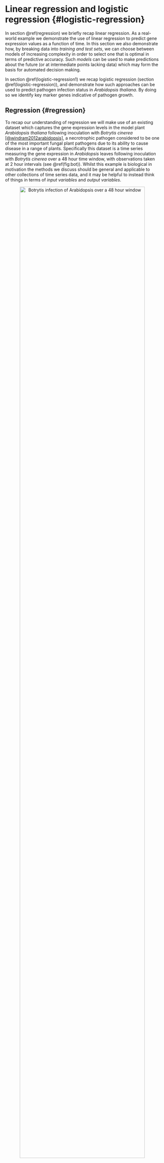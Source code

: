 # Linear regression and logistic regression  {#logistic-regression}

In section \@ref(regression) we briefly recap linear regression. As a real-world example we demonstrate the use of linear regression to predict gene expression values as a function of time. In this section we also demonstrate how, by breaking data into *training and test sets*, we can choose between models of increasing complexity in order to select one that is optimal in terms of predictive accuracy. Such *models* can be used to make predictions about the future (or at intermediate points lacking data) which may form the basis for automated decision making. 

In section \@ref(logistic-regression1) we recap logistic regression (section \@ref(logistic-regression)), and demonstrate how such approaches can be used to predict pathogen infection status in *Arabidopsis thaliana*. By doing so we identify key marker genes indicative of pathogen growth.

## Regression {#regression}

To recap our understanding of regression we will make use of an existing dataset which captures the gene expression levels in the model plant *Arabidopsis thaliana* following inoculation with *Botrytis cinerea* [[@windram2012arabidopsis]](https://academic.oup.com/plcell/article/24/9/3530/6100561), a necrotrophic pathogen considered to be one of the most important fungal plant pathogens due to its ability to cause disease in a range of plants. Specifically this dataset is a time series measuring the gene expression in *Arabidopsis* leaves following inoculation with *Botrytis cinerea* over a $48$ hour time window, with observations taken at $2$ hour intervals (see \@ref(fig:bot)). Whilst this example is biological in motivation the methods we discuss should be general and applicable to other collections of time series data, and it may be helpful to instead think of things in terms of *input variables* and *output variables*.


<div class="figure" style="text-align: center">
<img src="images/botrytis.png" alt="Botrytis infection of Arabidopsis over a 48 hour window" width="90%" />
<p class="caption">(\#fig:bot)Botrytis infection of Arabidopsis over a 48 hour window</p>
</div>


The dataset is available from GEO (GSE39597) but a pre-processed version has been deposited in the data folder. This pre-processed data contains the expression levels of a set of $163$ marker genes in tab delimited format. The fist row contains gene IDs for the marker genes (the individual input variables). Column $2$ contains the time points of observations, with column $3$ containing a binary indication of infection status evalutated as $0$ or $1$ according to wether there was a detectable presence of *Botrytis cinerea* tubulin protein. All subsequent columns indicate ($\log_2$) normalised *Arabidopsis* gene expression values from microarrays (V4 TAIR V9 spotted cDNA array). The expression dataset itself contains two time series: the first set of observations represent measurements of *Arabidopsis* gene expression in a control time series (uninfected), from $2h$ through $48h$ at $2$-hourly intervals, and therefore capture dynamic aspects natural plant processes, including circadian rhythms; the second set of observations represents an infected dataset, again commencing $2h$ after inoculation with *Botyris cinerea* through to $48h$. Both conditions are replicated a number of times. 

Within this section our question is usually framed in the form of "how does this gene's expression change over time." The output variable will typically be the expression level of a gene of interest, denoted $\mathbf{y} =(y_1,\ldots,y_n)^\top$, with the explanatory variable being time, $\mathbf{X} =(t_1,\ldots,t_n)^\top$. We can read the dataset into {R} as follows:


```r
D <- read.csv(file = "data/Arabidopsis/Arabidopsis_Botrytis_pred_transpose_3.csv", header = TRUE, sep = ",", row.names=1)
```

To take a look at the data in the R environment simply type the name of the variable:



From this we can see for ourself that the data consists of several variables measured over a time course. In fact, this experiment consists of several time series, with measurements of Arabidopsis leaves in response to infection with a necrotophic fungus \emph{Botrytis cinerea}, and a second set of experiments containing gene expression in an uninfected (control) conditions. Each condition has 4 replicates, so $8$ time-series in total. The variables are represented columnwise, including time and gene experssion, all of which are continuous variables. Two variables, labeled as `Class' and `Infec' appear to be binary - we will make use of these later. We can extract out the names of the variables (mostly gene names) as a new variable in R, by taking the column names:


```r
genenames <- colnames(D)
```

We can also pull out the time variables of the control time series. From the structure of the data we know that the first $96$ rows correspond to control ($4$ sets of $24$), with the second $96$ corresponding to infection.


```r
Xs <- D$Time[1:96]
```

whilst for the treatment the times would be:

```r
Xs2 <- D$Time[97:nrow(D)]
```

Another way we can pull out data is to rely on indexing. For example if we did:


```r
timeind <- which(genenames=="Time")
```

This would tell us which colum contains the variable `Time'. We could then pull out the data:


```r
genenames <- colnames(D)
Xs2 <- D[97:nrow(D),timeind]
```

which is exactly the same as line 41.

Before we get down to doing any real Machine Learning we first need to familiarise ourself with the data. In fact, it helps a lot if we come armed with a well thought out question: this will help us generate optimal datasets to begin with (or at the very least steer which datasets we will use), and will guide what methods we use to analyse the dataset. As previously suggested, our question going forward will be something like `how does gene expression change over time and in response to infection'.

Let's start by plotting one of the gene expression variables (AT2G28890) as a function of time. The standard plotting we used throughout this course will be ggplot. It makes for very nice plotting, but can be sometimes be a little obscure in syntax, so the code below is probably more opaque than is necessary.


```r
library(ggplot2)
ggplot(D, aes(x = Time, y = AT2G28890, colour = factor(Class)) ) + geom_point(size=2.5) + theme_bw()
```

<img src="09-logistic-regression-gaussian-processes_files/figure-html/unnamed-chunk-8-1.png" width="672" />

So here `Time' is our explanatory variable, the variable that is generally easy to measure, and `AT2G28890' represents our output variable, the one we're actually interested in. In the above plot we can see both a change in the variable over time, and a striking difference between the control versus infected time series. Depending on the number of variables we could do this for each variable in turn, but this would be tedious for larger datasets when we have thousands or even tens of thousands of variables. A heatmap is a good way to visualise many variables simultaneously. In fact, let's take a look at the heatmap of the infected time series minus the control using the `pheatmap' function. For ease of interpretation we will do this for replicate one only:


```r
library(pheatmap)
DeltaVals <- t(D[97:120,3:164] - D[1:24,3:164]) #Here we subtract the expression of the control from infected for replicate 1
pheatmap(DeltaVals, cluster_cols = FALSE, cluster_rows = TRUE)
```

In the above snippet we have additionally clustered the values to bring out the signal even more. We can clerly see strong patterns in the data that show both up-regulation and down-regulation of genes over time. This is the beginning of an exploratory analysis we might do to gauge wether the dataset contains useful information - only then might we begin to use ML to ask questions of it. In the next section we will undertake a very simple task: we will focus on the gene AT2G28890 and in either the control or infection time series we will try to identify the functional nature of the expression pattern.

### Linear regression {#linear-regression}

Now that we have an idea about what our dataset is, and are sure of its quality, we can start to do something with it. Here we have a time series (a number of time-series, in fact), and want to develop an understanding of how specific genes are changing over time: this would allow us to predict what gene expression might be doing at some point in the future (forecasting) or uncover something about the physical nature of the system i.e., what kind of function best describes the behavior. To do so we first need a *model* for how we expect the variable to behave. One of the simplest models we could assume is linear regression, which assumes that the variable of interest, denoted $y$, depends on an explanatory variable, $x$, via:

$y = m x + c.$

For a typical set of data, we have a vector of observations, $\mathbf{y} = (y_1,y_2,\ldots,y_n)$ with a corresponding set of explanatory variables. For now we can assume that the explanatory variable is scalar, for example time (in hours), such that we have a set of observations, $\mathbf{X} = (t_1,t_2,\ldots,t_n)$. Using linear regression we aim to infer the parameters $m$ and $c$, which will tell us something about the relationship between the two variables, and allow us to make predictions at a new set of locations, $\mathbf{X}*$. 

But how do we infer these parameters? The answer is we do so by empirically minimising/maximising some *objective function*, for example the sum squared error. Specifically, for a given value of $m$ and $c$ we can make predictions about what the value of $y$ is for any given vallue of $x$, which we can then compare to a measured value. We therefore split that data into two: a training set, $\{ \mathbf{X}_{train}, \mathbf{y}_{train}\}$, and a test set, $\{ \mathbf{X}_{test}, \mathbf{y}_{test}\}$. Using the training set we can can we can find a value of $m$ and $c$ such that the sum of the squared difference between predictions of the model at locations $\mathbf{X}_{train}$, denoted $\mathbf{y}^\prime$, and the actual observed values $\mathbf{y}_{train}$ are in some way minimal. A number of other *objective functions* exist, each of which comes with their own set nuances. A key benefit of using the sum squared error in this case is that optimisation is mathematically tractable: that is we can directly solve the equation rather than having to do iterative searches.

Within R, all linear regression can be implemented via the lm function. In the example below, we perform linear regression for the gene expression of AT2G28890 as a function of time, using $3$ of the $4$ infection time series (saving the fourth for validation):


```r
linmod <- lm(AT2G28890~Time, data = D[4*24 +1:8*24,])
```

Here the {lm} function has analytically identified the gradient and offset ($m$ and $c$ parameters) based upon all 24 time points (4 replicates), and we can take a look at those parameters via {linmod$oefficients}. In general, it is not a very good idea to infer parameters using all of the data. Doing so would leave no way to choose betwee different models and evaluate for overfitting. Ideally, we wish to partition the dataset into a training set, and an evaluation set, with parameters evaluated on the training set, and model performance summarised over the evaluation set. We can of course partition this dataset manually, or use a package to do so. The {caret} package is a machine learning wrapper that allows easy partitions of the dataset. Linear regression is implemented within the {caret} package, allowing us to make use of these utilities. In fact, within caret, linear regression is performed by calling the function lm.

In the example, below, we perform linear regression for gene AT2G28890, and predict the expression pattern for that gene using the {predict} function:


```r
library(caret)
```

```
## Warning: package 'caret' was built under R version 3.5.2
```

```
## Loading required package: lattice
```

```
## Warning: package 'lattice' was built under R version 3.5.2
```

```r
library(mlbench)
library(ggplot2)

set.seed(1)

geneindex <- which(genenames=="AT2G28890")

startind <- (4*24)+1
endind <- 7*24
xtrain = D[startind:endind,1]
ytrain = D[startind:endind,geneindex]

lrfit <- train(y~., data=data.frame(x=xtrain,y=ytrain ), method = "lm")
predictedValues<-predict(lrfit)
```

Note that here we have again manually selected the first three replicates from the infection time series (indexed by rows $97-168$) and thus have saved replicate $4$ for evaluating performance. As an alternative, we could have instead randomly partitioned the data into a training set and test set, although there is no exact prescirption for doing so, and anthing between a $60/40$ and $80/20$ split is common. If we went donwn this route, our code would look something like:



and voila, we have our training and test sets. Alternative way we could split the data is via the createDataPartition function:



An important side note is that here is that, on lines 101 we have set the random number generator to help ensure our code is repeatable. Another thing we will need to do to help make things more repeatable is to take note of what package numbers we used. We can do so by printing the session info:


```r
print(sessionInfo())
```

```
## R version 3.5.1 (2018-07-02)
## Platform: x86_64-apple-darwin15.6.0 (64-bit)
## Running under: macOS  10.14.6
## 
## Matrix products: default
## BLAS: /Library/Frameworks/R.framework/Versions/3.5/Resources/lib/libRblas.0.dylib
## LAPACK: /Library/Frameworks/R.framework/Versions/3.5/Resources/lib/libRlapack.dylib
## 
## locale:
## [1] en_GB.UTF-8/en_GB.UTF-8/en_GB.UTF-8/C/en_GB.UTF-8/en_GB.UTF-8
## 
## attached base packages:
## [1] stats     graphics  grDevices utils     datasets  methods   base     
## 
## other attached packages:
## [1] mlbench_2.1-1   caret_6.0-86    lattice_0.20-40 ggplot2_3.2.1  
## 
## loaded via a namespace (and not attached):
##  [1] Rcpp_1.0.4           lubridate_1.7.4      listenv_0.8.0       
##  [4] class_7.3-15         digest_0.6.25        ipred_0.9-12        
##  [7] foreach_1.5.1        utf8_1.1.4           parallelly_1.23.0   
## [10] R6_2.5.0             plyr_1.8.6           stats4_3.5.1        
## [13] evaluate_0.14        highr_0.8            pillar_1.6.0        
## [16] rlang_0.4.10         lazyeval_0.2.2       data.table_1.12.8   
## [19] jquerylib_0.1.3      rpart_4.1-15         Matrix_1.2-18       
## [22] rmarkdown_2.7        labeling_0.4.2       splines_3.5.1       
## [25] gower_0.2.1          stringr_1.4.0        munsell_0.5.0       
## [28] compiler_3.5.1       xfun_0.12            pkgconfig_2.0.3     
## [31] globals_0.14.0       htmltools_0.5.1.1    nnet_7.3-13         
## [34] tidyselect_1.1.1     tibble_3.1.1         prodlim_2019.11.13  
## [37] bookdown_0.20        codetools_0.2-18     fansi_0.4.1         
## [40] future_1.21.0        crayon_1.4.1         dplyr_1.0.5         
## [43] withr_2.4.1          ModelMetrics_1.2.2.2 MASS_7.3-51.5       
## [46] recipes_0.1.17       grid_3.5.1           nlme_3.1-145        
## [49] jsonlite_1.6.1       gtable_0.3.0         lifecycle_1.0.0     
## [52] DBI_1.1.1            magrittr_1.5         pROC_1.16.2         
## [55] scales_1.1.1         future.apply_1.7.0   stringi_1.4.6       
## [58] reshape2_1.4.3       farver_2.0.3         timeDate_3043.102   
## [61] bslib_0.2.5.1        ellipsis_0.3.0       generics_0.1.0      
## [64] vctrs_0.3.8          lava_1.6.10          iterators_1.0.13    
## [67] tools_3.5.1          glue_1.3.2           purrr_0.3.3         
## [70] parallel_3.5.1       survival_3.1-11      colorspace_1.4-1    
## [73] knitr_1.28           sass_0.4.0
```

Or look at a specific package:


```r
packageVersion("ggplot2")
```

```
## [1] '3.2.1'
```

A summary of the model, including parameters, can be printed out to screen using the {summary} function:


```r
summary(lrfit)
```

```
## 
## Call:
## lm(formula = .outcome ~ ., data = dat)
## 
## Residuals:
##     Min      1Q  Median      3Q     Max 
## -3.3862 -0.3787  0.0814  0.4267  1.7164 
## 
## Coefficients:
##              Estimate Std. Error t value Pr(>|t|)    
## (Intercept) 10.380430   0.201695  51.466  < 2e-16 ***
## x           -0.062616   0.007058  -8.872 4.54e-13 ***
## ---
## Signif. codes:  0 '***' 0.001 '**' 0.01 '*' 0.05 '.' 0.1 ' ' 1
## 
## Residual standard error: 0.8291 on 70 degrees of freedom
## Multiple R-squared:  0.5293,	Adjusted R-squared:  0.5226 
## F-statistic: 78.71 on 1 and 70 DF,  p-value: 4.543e-13
```

Returning to our task, we might ask how well the model has fitted the data. Conveniently, in cases where we do not specify otherwise, {caret} will perform $k$-fold cross validation on the training set, and we can look at various metrics on the held out data in {lrfit$results}. We can also make predictions at new points (for example if we are interested in forecasting at some time in the future) by specifying a new set of time points over which to make a prediction:


```r
newX <- seq(0,48,by=0.5)
forecastValues<-predict(lrfit,newdata = data.frame(x=newX) )

ggplot(data.frame(x=xtrain,y=ytrain ), aes(x = x, y = y)) + geom_point(size=2.5)  + geom_point(color='blue') +
geom_line(color='blue',data = data.frame(x=newX,y=forecastValues), aes(x=x, y=y)) + theme_bw()
```

<img src="09-logistic-regression-gaussian-processes_files/figure-html/unnamed-chunk-17-1.png" width="672" />

In general the fit seems to capture a general downward trend. We can also take a look at predictions in the held-out $4$th replicate:


```r
newX <- D[169:192,1]
forecastValues<-predict(lrfit,newdata = data.frame(x=newX) )
residuals <- forecastValues - D[169:192,geneindex]
plot(residuals, type="p",col="black",main=genenames[geneindex])
```

<img src="09-logistic-regression-gaussian-processes_files/figure-html/unnamed-chunk-18-1.png" width="672" />

```r
ggplot(data.frame(x=newX,y=residuals ), aes(x = x, y = y)) + geom_point(size=2.5)  + geom_point(color='blue') + theme_bw()
```

<img src="09-logistic-regression-gaussian-processes_files/figure-html/unnamed-chunk-18-2.png" width="672" />

By and large, for a good model, we would expect the residuals to look roughly random centred on $0$. If we see structure, this may be a clue that our model is not as useful as it could be. We can also summarise performence by e.g., calculating the root mean squared error on the held out data:


```r
RMSE <- sqrt( mean( (forecastValues - D[169:192,geneindex])^2 ) )
```

The error on held out data comes into its own when looking to compare models, as we shall see in the next section. 

Finally, let's also fit a linear model to the control dataset (again only using 3 replicates), and plot the inferred results alongside the observation data for both fitted models:


```r
newX <- seq(0,48,by=0.5)
lrfit2 <- train(y~., data=data.frame(x=D[1:72,1],y=D[1:72,geneindex]), method = "lm")
lrfit <- train(y~., data=data.frame(x=D[97:168,1],y=D[97:168,geneindex]), method = "lm")
predictedValues2 <- predict(lrfit2, newdata = data.frame(x=newX))
predictedValues<-predict(lrfit,newdata = data.frame(x=newX) )

ggplot(D, aes(x = Time, y = AT2G28890, colour = factor(Class))) + geom_point(size=2.5) + scale_color_manual(values=c("red", "blue")) +
geom_line(color='red',data = data.frame(x=newX,y=predictedValues2), aes(x=x, y=y)) +
geom_line(color='blue',data = data.frame(x=newX,y=predictedValues), aes(x=x, y=y)) + theme_bw()
```

<img src="09-logistic-regression-gaussian-processes_files/figure-html/unnamed-chunk-20-1.png" width="672" />

Whilst the above model appeared to do reasonably well at capturing the general trends in the dataset, if we take a closer look at the control data (in red), you may notice that, visually, there appears to be more structure to the data than indicated by the model fit. One thing we can do is take a look at the residuals fo each model: if there is structure in the residuals, it would suggest the model is not capturing the full richness of the model. Indeed, if we look AT2G28890 up on [CircadianNET](http://viridiplantae.ibvf.csic.es/circadiaNet/genes/atha/AT2G28890.html), we will see it is likely circadian in nature ($p<5\times10^{-5}$) suggesting there may be some rhythmicity to it. To better accommodate the complex nature of this data we may need something more complicated. 

### Polynomial regression

In general, linear models will not be appropriate for a large variety of datasets, particularly when the variables of interest are nonlinear. We can instead try to fit more complex models, such as a quadratic function, which has the following form:

$y = m_1 x + m_2 x^2 + c,$

where $m = [m_1,m_2,c]$ represent the parameters we're interested in inferring. An $n$th-order polynomial has the form:

$y = \sum_{i=1}^{n} m_i x^i + c.$

where $m = [m_1,\ldots,m_n,c]$ are the free parameters. As before, the goal is to try to find values for these parameters such that we maximise/minimise some objective function. Within R we can infer more complex polynomials from the data using the {lm} package by calling the {poly} function when specifying the symbolic model. In the example below we fit a $3$rd order polynomial (the order of the polynomial is specified via the {degree} variable):
 

```r
lrfit3 <- lm(y~poly(x,degree=3), data=data.frame(x=D[1:72,1],y=D[1:72,geneindex]))
```
 
We can agin do this in caret: in the snippet, below, we fit $3$rd order polynomials to the control and infected datasets, and plot the fits alongside the data.
 

```r
lrfit3 <- train(y~poly(x,degree=3), data=data.frame(x=D[1:72,1],y=D[1:72,geneindex]), method = "lm")
lrfit4 <- train(y~poly(x,degree=3), data=data.frame(x=D[97:168,1],y=D[97:168,geneindex]), method = "lm")

newX <- seq(0,48,by=0.5)

predictedValues<-predict(lrfit3,newdata = data.frame(x=newX) )
predictedValues2 <- predict(lrfit4, newdata = data.frame(x=newX))

ggplot(D, aes(x = Time, y = AT2G28890, colour = factor(Class))) + geom_point(size=2.5) + scale_color_manual(values=c("red", "blue")) +
geom_line(color='blue',data = data.frame(x=newX,y=predictedValues2), aes(x=x, y=y)) +
geom_line(color='red',data = data.frame(x=newX,y=predictedValues), aes(x=x, y=y)) + theme_bw()
```

<img src="09-logistic-regression-gaussian-processes_files/figure-html/unnamed-chunk-22-1.png" width="672" />
 
Note that, by eye, the fit appears to be a little better than for the linear regression model. Well, maybe! We can quantify the accuracy of the models by looking at the root-mean-square error (RMSE) on the hold-out data (test-set), defined as:

$\mbox{RMSE} = \sqrt{\sum_{i=1}^n (\hat{y_i}-y_i)^2/n}$

where $\hat{y_i}$ is the predicted value (model prediction) and $y_i$ the observed value of the $i$th (held out) datapoint.

What happens if we fit a much higher order polynomial? Try fitting a polynomial with degree up to $d = 10$ and plotting the result. 


```r
lrfit3 <- train(y~poly(x,degree=12), data=data.frame(x=D[1:72,1],y=D[1:72,geneindex]), method = "lm")
lrfit4 <- train(y~poly(x,degree=12), data=data.frame(x=D[97:168,1],y=D[97:168,geneindex]), method = "lm")

newX <- seq(0,48,by=0.5)

predictedValues<-predict(lrfit3,newdata = data.frame(x=newX) )
predictedValues2 <- predict(lrfit4, newdata = data.frame(x=newX))

ggplot(D, aes(x = Time, y = AT2G28890, colour = factor(Class))) + geom_point(size=2.5) + scale_color_manual(values=c("red", "blue")) +
geom_line(color='blue',data = data.frame(x=newX,y=predictedValues2), aes(x=x, y=y)) +
geom_line(color='red',data = data.frame(x=newX,y=predictedValues), aes(x=x, y=y)) + theme_bw()
```

<img src="09-logistic-regression-gaussian-processes_files/figure-html/unnamed-chunk-23-1.png" width="672" />

As we increase the model complexity the fit may *appear* to match perfectly well to the training set. However, such models become completely useless for prediction purposes. We are overfitting! This is why we use held out data, so that we can evaluate, empirically, when a model is useful, or when it is simply memorising the training set (noise and nuance and all). 

Using our gene of interest explore the model complexity i.e., try fitting polynomial models of increasing complexity. Plot the RMSE on the test set as a function of degree. Which model fits best?

In the code below we systematically fit a model with increasing degree and evaluate/plot the RMSE on the held out data.


```r
xtrain <- D[1:72,1]
ytrain <- D[1:72,geneindex]
xtest <- D[73:96,1]
ytest <- D[73:96,geneindex]

RMSE <- as.data.frame( matrix(NA, nrow = 10, ncol = 2) ) #rep(NULL, c(10,2))
lrfit1 <- train(y~poly(x,degree=1), data=data.frame(x=xtrain,y=ytrain), method = "lm")
RMSE[1,1] <- lrfit1$results$RMSE
predictedValues1<-predict(lrfit1, newdata = data.frame(x=ytest) )
RMSE[1,2] <- sqrt( mean( (predictedValues1-ytest)^2 ) )

lrfit2 <- train(y~poly(x,degree=2), data=data.frame(x=xtrain,y=ytrain), method = "lm")
RMSE[2,1] <- lrfit2$results$RMSE
predictedValues2<-predict(lrfit2, newdata = data.frame(x=xtest) )
RMSE[2,2] <- sqrt( mean( (predictedValues2-ytest)^2 ) )

lrfit3 <- train(y~poly(x,degree=3), data=data.frame(x=xtrain,y=ytrain), method = "lm")
RMSE[3,1] <- lrfit3$results$RMSE
predictedValues3<-predict(lrfit3, newdata = data.frame(x=xtest) )
RMSE[3,2] <- sqrt( mean( (predictedValues3-ytest)^2 ) )

lrfit4 <- train(y~poly(x,degree=4), data=data.frame(x=xtrain,y=ytrain), method = "lm")
RMSE[4,1] <- lrfit4$results$RMSE
predictedValues4<-predict(lrfit4, newdata = data.frame(x=xtest) )
RMSE[4,2] <- sqrt( mean( (predictedValues4-ytest)^2 ) )

lrfit5 <- train(y~poly(x,degree=5), data=data.frame(x=xtrain,y=ytrain), method = "lm")
RMSE[5,1] <- lrfit5$results$RMSE
predictedValues5<-predict(lrfit5, newdata = data.frame(x=xtest) )
RMSE[5,2] <- sqrt( mean( (predictedValues5-ytest)^2 ) )

lrfit6 <- train(y~poly(x,degree=6), data=data.frame(x=xtrain,y=ytrain), method = "lm")
RMSE[6,1] <- lrfit6$results$RMSE
predictedValues6<-predict(lrfit6, newdata = data.frame(x=xtest) )
RMSE[6,2] <- sqrt( mean( (predictedValues6-ytest)^2 ) )

lrfit7 <- train(y~poly(x,degree=7), data=data.frame(x=xtrain,y=ytrain), method = "lm")
RMSE[7,1] <- lrfit7$results$RMSE
predictedValues7<-predict(lrfit7, newdata = data.frame(x=xtest) )
RMSE[7,2] <- sqrt( mean( (predictedValues7-ytest)^2 ) )

lrfit8 <- train(y~poly(x,degree=8), data=data.frame(x=xtrain,y=ytrain), method = "lm")
RMSE[8,1] <- lrfit8$results$RMSE
predictedValues8<-predict(lrfit8, newdata = data.frame(x=xtest) )
RMSE[8,2] <- sqrt( mean( (predictedValues8-ytest)^2 ) )

lrfit9 <- train(y~poly(x,degree=9), data=data.frame(x=xtrain,y=ytrain), method = "lm")
RMSE[9,1] <- lrfit9$results$RMSE
predictedValues9<-predict(lrfit9, newdata = data.frame(x=xtest) )
RMSE[9,2] <- sqrt( mean( (predictedValues9-ytest)^2 ) )

lrfit10 <- train(y~poly(x,degree=15), data=data.frame(x=xtrain,y=ytrain), method = "lm")
RMSE[10,1] <- lrfit10$results$RMSE
predictedValues10<-predict(lrfit10, newdata = data.frame(x=xtest) )
RMSE[10,2] <- sqrt( mean( (predictedValues10-ytest)^2 ) )
```

We can now look at the RMSE in the held-out data as a function of polynomial degree:


```r
ggplot(data=RMSE, aes(x=c(1,2,3,4,5,6,7,8,9,10), y=V2)) + geom_bar(stat="identity", fill="steelblue") + theme_bw()
```

Let's plot the supposed best model:


```r
lrfit3 <- train(y~poly(x,degree=8), data=data.frame(x=D[1:72,1],y=D[1:72,geneindex]), method = "lm")
lrfit4 <- train(y~poly(x,degree=8), data=data.frame(x=D[97:168,1],y=D[97:168,geneindex]), method = "lm")

newX <- seq(0,48,by=0.5)

predictedValues<-predict(lrfit3,newdata = data.frame(x=newX) )
predictedValues2 <- predict(lrfit4, newdata = data.frame(x=newX))

ggplot(D, aes(x = Time, y = AT2G28890, colour = factor(Class))) + geom_point(size=2.5) + scale_color_manual(values=c("red", "blue")) +
geom_line(color='blue',data = data.frame(x=newX,y=predictedValues2), aes(x=x, y=y)) +
geom_line(color='red',data = data.frame(x=newX,y=predictedValues), aes(x=x, y=y)) + theme_bw()
```

<img src="09-logistic-regression-gaussian-processes_files/figure-html/unnamed-chunk-26-1.png" width="672" />

In the above plots, we can see the decrease in RMSE as model complexity increases, and get a hint that it's beginning to increase as models become too complex, but it's not exactly obvious. One issue is that we chose our test set as being one of the four time series (trained on the first $3$), our test locations were at the same points as the input training time series, making it harder to distinguish between models. An alternative approach would be to make a training/test set split over particular time points, for example we might want to pick the last $3$ time points to be our test set.


```r
xtrain <- D[-which(D$Time %in% c(44,46,48) ),1]
ytrain <- D[-which(D$Time %in% c(44,46,48) ),geneindex]
xtest <- D[which(D$Time %in% c(44,46,48) ),1]
ytest <- D[which(D$Time %in% c(44,46,48) ),geneindex]

RMSE <- as.data.frame( matrix(NA, nrow = 10, ncol = 2) ) #rep(NULL, c(10,2))
lrfit1 <- train(y~poly(x,degree=1), data=data.frame(x=xtrain,y=ytrain), method = "lm")
RMSE[1,1] <- lrfit1$results$RMSE
predictedValues1<-predict(lrfit1, newdata = data.frame(x=ytest) )
RMSE[1,2] <- sqrt( mean( (predictedValues1-ytest)^2 ) )

lrfit2 <- train(y~poly(x,degree=2), data=data.frame(x=xtrain,y=ytrain), method = "lm")
RMSE[2,1] <- lrfit2$results$RMSE
predictedValues2<-predict(lrfit2, newdata = data.frame(x=xtest) )
RMSE[2,2] <- sqrt( mean( (predictedValues2-ytest)^2 ) )

lrfit3 <- train(y~poly(x,degree=3), data=data.frame(x=xtrain,y=ytrain), method = "lm")
RMSE[3,1] <- lrfit3$results$RMSE
predictedValues3<-predict(lrfit3, newdata = data.frame(x=xtest) )
RMSE[3,2] <- sqrt( mean( (predictedValues3-ytest)^2 ) )

lrfit4 <- train(y~poly(x,degree=4), data=data.frame(x=xtrain,y=ytrain), method = "lm")
RMSE[4,1] <- lrfit4$results$RMSE
predictedValues4<-predict(lrfit4, newdata = data.frame(x=xtest) )
RMSE[4,2] <- sqrt( mean( (predictedValues4-ytest)^2 ) )

lrfit5 <- train(y~poly(x,degree=5), data=data.frame(x=xtrain,y=ytrain), method = "lm")
RMSE[5,1] <- lrfit5$results$RMSE
predictedValues5<-predict(lrfit5, newdata = data.frame(x=xtest) )
RMSE[5,2] <- sqrt( mean( (predictedValues5-ytest)^2 ) )

lrfit6 <- train(y~poly(x,degree=6), data=data.frame(x=xtrain,y=ytrain), method = "lm")
RMSE[6,1] <- lrfit6$results$RMSE
predictedValues6<-predict(lrfit6, newdata = data.frame(x=xtest) )
RMSE[6,2] <- sqrt( mean( (predictedValues6-ytest)^2 ) )

lrfit7 <- train(y~poly(x,degree=7), data=data.frame(x=xtrain,y=ytrain), method = "lm")
RMSE[7,1] <- lrfit7$results$RMSE
predictedValues7<-predict(lrfit7, newdata = data.frame(x=xtest) )
RMSE[7,2] <- sqrt( mean( (predictedValues7-ytest)^2 ) )

lrfit8 <- train(y~poly(x,degree=8), data=data.frame(x=xtrain,y=ytrain), method = "lm")
RMSE[8,1] <- lrfit8$results$RMSE
predictedValues8<-predict(lrfit8, newdata = data.frame(x=xtest) )
RMSE[8,2] <- sqrt( mean( (predictedValues8-ytest)^2 ) )

lrfit9 <- train(y~poly(x,degree=9), data=data.frame(x=xtrain,y=ytrain), method = "lm")
RMSE[9,1] <- lrfit9$results$RMSE
predictedValues9<-predict(lrfit9, newdata = data.frame(x=xtest) )
RMSE[9,2] <- sqrt( mean( (predictedValues9-ytest)^2 ) )

lrfit10 <- train(y~poly(x,degree=15), data=data.frame(x=xtrain,y=ytrain), method = "lm")
RMSE[10,1] <- lrfit10$results$RMSE
predictedValues10<-predict(lrfit10, newdata = data.frame(x=xtest) )
RMSE[10,2] <- sqrt( mean( (predictedValues10-ytest)^2 ) )

ggplot(data=RMSE, aes(x=c(1,2,3,4,5,6,7,8,9,10), y=V2)) + geom_bar(stat="identity", fill="steelblue") + theme_bw()
```

Now things become a little more obvious. In this example polynomial of degree $4$ is the best fit. We can plot the best models:


```r
lrfit3 <- train(y~poly(x,degree=4), data=data.frame(x=D[1:72,1],y=D[1:72,geneindex]), method = "lm")
lrfit4 <- train(y~poly(x,degree=4), data=data.frame(x=D[97:168,1],y=D[97:168,geneindex]), method = "lm")

newX <- seq(0,48,by=0.5)

predictedValues<-predict(lrfit3,newdata = data.frame(x=newX) )
predictedValues2 <- predict(lrfit4, newdata = data.frame(x=newX))

ggplot(D, aes(x = Time, y = AT2G28890, colour = factor(Class))) + geom_point(size=2.5) + scale_color_manual(values=c("red", "blue")) +
geom_line(color='blue',data = data.frame(x=newX,y=predictedValues2), aes(x=x, y=y)) +
geom_line(color='red',data = data.frame(x=newX,y=predictedValues), aes(x=x, y=y)) + theme_bw()
```

<img src="09-logistic-regression-gaussian-processes_files/figure-html/unnamed-chunk-28-1.png" width="672" />

Which seems to suggest that, for this dataset, a more complex model is better than the simple linear regression we began with, which is in line with our intuition of this gene being a circadian one. In practice, high-order polynomials are not ideal models for real world data, and we will instead move to more flexible approaches to regression including decision trees, neural networks. Nevertheless, the principle of using held out data to select a good model remains true in these cases. And now that we have a understanding of regression in the context of machine learning, we can easily incroporate more complex models (including nonlineaar regression) into our toolbox, and use these diverse approaches for a variey of means: for making predictions of continuous variables, for making decisions about future, and for extracing understanding about the nature of the dataset itself (model selection).

Excerise 1.1: Think about how regression models can be used as a means for testing differential expression of time-series data. Hint: frame this as alternative hypothesis, the first where there is no differetial expression, the time series should be described by an identical model, whilst the second case, the idividual time series would require two independent models.

Excercise 1.2: Given a set of time series, like our Arabidopsis dataset, think about how regression can be used to infer regulatory networks.


### Logistic regression {#logistic-regression1}

The type of linear regression models we've been using up to this point deal with real-valued observation data, $\mathbf{y}$, and are therefore not appropriate for classification. To deal with cases where $\mathbf{y}$ is a binary outcome, we instead have to think of different *models*, use different *objective functions* to optimise, and use different *metrics* to choose between competing models. Fortunately, however, much of the framework used for regression remains the same. 

Logistic regression is a model which can be used for data in which there is a general transition from one state to another as a function of the input variable e.g., where gene expression levels might predict a binary disease state, with lower levels indicating disease-free, and higher-levels indicating a diseased state. Logistic regression does not perform classification *per se*, but instead models the probability of a successful event (e.g., the probability that for a given expression the observation was in the diseased free state, $0$, or diseased state $1$). As probability is a real-valued number (between $0$ and $1$), technically this remains a form of regression. However, we can use logistic regression to make classifications by setting thresholds on those probabilities i.e., for prediction purposes we decide everything with $p\ge 0.5$ is a success ($1$), and everything below is a $0$.  

Another way to think about linear regression is that we are fitting a linear model to the logit (natural log) of the log-odds ratio:

$\ln \biggl{(}\frac{p(x)}{1-p(x)}\biggr{)} = c + m_1 x_1.$

Although this model is not immediately intuitive, if we solve for $p(x)$ we get:

$p(x) = \frac{1}{1+\exp(-c - m_1 x_1)}$.

We have thus specified a function that indicates the probability of success for a given value of $x$ e.g., $P(y=1|x)$. In general can think of our data as a being a sample from a Bernoulli trial, and can therefore write down the likelihood for a set of observations ${\mathbf{X},\mathbf{y}}$:

$\mathcal{L}(c,m_1) = \prod_{i=1}^n p(x_i)^{y_i} (1-p(x_i)^{1-y_i})$.

This is our *objective function* that we seek to maximise. Unlike linear regression, these models do not admit a closed form solution, but can be solved iteratively. The end result is the same, we find values $(c,m_1)$ that return the greatest value of $\mathcal{L}(c,m_1)$. Within {caret}, logistic regression can applied using the {glm} function. 

To illustate this we will again make use of our plant dataset. Recall that the third column represents a binary variable indicative of infection status. That is, indicating the population of the *Botrytis cinerea* pathogen based on detectable *Botrytis* tubulin. Thus, the value of this variable is $0$ for the entirety of the control time series, and $0$ for the earliest few time points of the infected time series, since Botrytis takes some time to proliferate and breach the plant cell walls. 

In the codde, below, we will use logistic regression to learn a set of markers capable of predicting infection status. To begin with, let's see if *time* is informative of infection status:


```
## Warning: package 'pROC' was built under R version 3.5.2
```

```
## Type 'citation("pROC")' for a citation.
```

```
## 
## Attaching package: 'pROC'
```

```
## The following objects are masked from 'package:stats':
## 
##     cov, smooth, var
```

```
## Loading required package: gplots
```

```
## 
## Attaching package: 'gplots'
```

```
## The following object is masked from 'package:stats':
## 
##     lowess
```

Here we have again split the data into a training and test set. We can calulate the probability that each datapoint in the test set belongs to class $0$ or $1$:


```r
prob <- predict(mod_fit, newdata=data.frame(x = Dtest$Time, y = as.factor(Dtest$Infec)), type="prob")
pred <- prediction(prob$`1`, as.factor(Dtest$Infec))
```

In the above snippet we calculate the probability of each data point belonging to class 0 vs class 1, and using an incremented set of cutoffs use these to make a binary classification. To evaluate how well the algorithm has done, we can calculate a variety of summary statistics. For example for a given cutoff (say 0.5) we can calculate the number of true positives, true negatives, false positives, and false negatives. A useful summary is to plot the ROC curve (false positive rate versus true positive rate for all cutoffs) and calculate the area under that curve. For a perfect algorithm the area under this curve (AUC) will be equal to $1$, whereas random assignment would give an area of $0.5$. In the example below, we will calculate the AUC for a logistic regression model:


```r
perf <- performance(pred, measure = "tpr", x.measure = "fpr")
plot(perf)
```

<img src="09-logistic-regression-gaussian-processes_files/figure-html/unnamed-chunk-31-1.png" width="672" />

```r
auc <- performance(pred, measure = "auc")
auc <- auc@y.values[[1]]
auc
```

```
## [1] 0.6111111
```

Okay, so a score of $0.61$ is certainly better than random, but not particularly good. This is perhaps not surprising, as half the time series (the control) is uninfected over the entirety of the time series, whilst in the second times series *Botrytis* is able to infect from around $8h$ onward. The slightly better than random performance therefore arises due the slight bias in the number of instances of each class. Indeed, if we plot infection status vs time, we should be able to see why the model fails to be predictive.

Let us see if AT2G28890 expression is informative:


```r
mod_fit <- train(y ~ ., data=data.frame(x = Dtrain$AT2G28890, y = as.factor(Dtrain$Infec)), method="glm", family="binomial")
prob <- predict(mod_fit, newdata=data.frame(x = Dtest$AT2G28890, y = as.factor(Dtest$Infec)), type="prob")
pred <- prediction(prob$`1`, as.factor(Dtest$Infec))
perf <- performance(pred, measure = "tpr", x.measure = "fpr")
plot(perf)
```

<img src="09-logistic-regression-gaussian-processes_files/figure-html/unnamed-chunk-32-1.png" width="672" />

```r
auc <- performance(pred, measure = "auc")
auc <- auc@y.values[[1]]
auc
```

```
## [1] 0.7795414
```

Both the ROC curve and the AUC score are much better. In the example below, we now regress infection status against individual gene expression levels for all genes in our set. The idea is to identify genes that have expression values indicative of *Botrytis* infection: marker genes.





```r
ggplot(data.frame(x=seq(4,165,1),y=aucscore[4:165]), aes(x = x, y = y)) + geom_point(size=2.5)  + geom_point(color='blue') + geom_hline(aes(yintercept = 0.8)) + theme_bw()
```

<img src="09-logistic-regression-gaussian-processes_files/figure-html/unnamed-chunk-34-1.png" width="672" />

We note that, several genes in the list appear to have AUC scores much greater than $0.6$. We can take a look at some of the genes with high predictive power:


```r
genenames[which(aucscore>0.8)]
```

```
##  [1] "AT1G13030" "AT1G32230" "AT1G45145" "AT1G67170" "AT2G21380" "AT2G27480"
##  [7] "AT2G35500" "AT2G44950" "AT3G02150" "AT3G09980" "AT3G11590" "AT3G13720"
## [13] "AT3G44720" "AT3G48150" "AT3G49570" "AT3G54170" "AT4G00710" "AT4G00980"
## [19] "AT4G01090" "AT4G02150" "AT4G19700" "AT4G26110" "AT4G26450" "AT4G28640"
## [25] "AT4G34710" "AT4G36970" "AT4G39050" "AT5G11980" "AT5G22630" "AT5G25070"
## [31] "AT5G50010" "AT5G56290" "AT5G57210" "AT5G59670" "AT5G66560"
```

Unsurprisingly, among these genes we see a variety whose proteins are known to be targeted by various pathogen effectors, and are therefore directly implicated in the immune response (Table 1). 

Gene | Effector
--- | ---
AT3G25710	|	ATR1_ASWA1
AT4G19700	|	ATR13_NOKS1
AT4G34710	|	ATR13_NOKS1
AT4G39050	|	ATR13_NOKS1
AT5G24660	|	ATR13_NOKS1
AT4G00710	|	AvrRpt2_Pto JL1065_CatalyticDead
AT4G16380	|	HARXL44
AT2G45660	|	HARXL45
AT5G11980	|	HARXL73
AT2G35500	|	HARXLL445
AT1G67170	|	HARXLL470_WACO9
AT4G36970	|	HARXLL470_WACO9
AT5G56250	|	HARXLL470_WACO9
AT3G09980	|	HARXLL516_WACO9
AT5G50010	|	HARXLL60
AT3G44720	|	HARXLL73_2_WACO9
AT5G22630	|	HARXLL73_2_WACO9
AT5G43700	|	HopH1_Psy B728A
Table 1: Genes predictive of infection status of *Botrytis cinerea* whose proteins are targeted by effectors of a variety of pathogens

As always, let's take a look at what our model and the data look like. In this case we plot the training data labels and the fit from the logistic regression i.e., $p(\mathbf{y}=1|\mathbf{x})$:


```r
bestpredictor <- which(aucscore==max(aucscore))[1]
best_mod_fit <- train(y ~., data=data.frame(x = Dtrain[,bestpredictor], y = as.factor(Dtrain$Infec)), family="binomial", method="glm")

xpred <- seq(min(Dtest[,bestpredictor]),max(Dtest[,bestpredictor]),length=200)
ypred <- predict(best_mod_fit,newdata=data.frame(x = xpred),type="prob")[,2]

Data_to_plot <- data.frame(x = Dtest[,bestpredictor],y=Dtest[,3])
ggplot(Data_to_plot, aes(x = x, y = y, colour = factor(y) )) + geom_point(size=2.5) + scale_color_manual(values=c("red", "blue")) +
geom_line(color='red',data = data.frame(x=xpred,y=ypred), aes(x=x, y=y)) + geom_hline(aes(yintercept = 0.5)) + theme_bw()
```

<img src="09-logistic-regression-gaussian-processes_files/figure-html/unnamed-chunk-36-1.png" width="672" />

We can see from this plot that the level of AT2G21380 appears to be highly predictive of infection status. When AT2G21380 is low, its almost certain that the *Botrytis cinerea* has gained a foothold; whether this is causal or not, we cannot say, but it is certainly a good marker and a good starting point for further testing.

We could also make predictions using more than one variable. This might be useful, for example to figure out if there are any combinations of genes that together contain additional information. In the snippet of code we search for all combinations with AT2G21380: 

```r
aucscore2 <- matrix(0, 1, 165)
for (i in seq(4,165)){
mod_fit <- train(y ~ ., data=data.frame(x = Dtrain[,unique(c(bestpredictor,i))], y = as.factor(Dtrain$Infec)), method="glm", family="binomial")
prob <- predict(mod_fit, newdata=data.frame(x = Dtest[,unique(c(bestpredictor,i))], y = as.factor(Dtest$Infec)), type="prob")
pred <- prediction(prob$`1`, as.factor(Dtest$Infec))
perf <- performance(pred, measure = "tpr", x.measure = "fpr")
auc <- performance(pred, measure = "auc")
aucscore2[i] <- auc@y.values[[1]]
}
ggplot(data.frame(x=seq(4,165,1),y=aucscore2[4:165]), aes(x = x, y = y)) + geom_point(size=2.5)  + geom_point(color='blue') +  geom_hline(aes(yintercept = max(aucscore) )) + theme_bw()
```

<img src="09-logistic-regression-gaussian-processes_files/figure-html/unnamed-chunk-37-1.png" width="672" />

This looks promising - there are a few combinations that allow us to make even better predictions. However, we have made one mistake! If we are to do this properly, we must ensure that we are making decisions on a dataset that has not been seen by the model. In the above case, this would not strictly be true, as we have selected our "best gene" using the test data. Thus to do this properly we would have to either look at pairwise combinations at an earlier step (before we picked our best gene), or have access to a third batch of datapoints on which to do the selection. Indeed it is quite common to see datasets broken down into training, evaluation, and test sets, with the second set used to pick between several competing models. Luckily I have just such a dataset that I have been holding in reserve:


```r
Deval <- read.csv(file = "data/Arabidopsis/Arabidopsis_Botrytis_transpose_3.csv", header = TRUE, sep = ",", row.names=1)
aucscore2 <- matrix(0, 1, 165)
for (i in seq(4,165)){
mod_fit <- train(y ~ ., data=data.frame(x = Dtrain[,unique(c(bestpredictor,i))], y = as.factor(Dtrain$Infec)), method="glm", family="binomial")
prob <- predict(mod_fit, newdata=data.frame(x = Deval[,unique(c(bestpredictor,i))], y = as.factor(Deval$Infec)), type="prob")
pred <- prediction(prob$`1`, as.factor(Deval$Infec))
perf <- performance(pred, measure = "tpr", x.measure = "fpr")
auc <- performance(pred, measure = "auc")
aucscore2[i] <- auc@y.values[[1]]
}
ggplot(data.frame(x=seq(4,165,1),y=aucscore2[4:165]), aes(x = x, y = y)) + geom_point(size=2.5)  + geom_point(color='blue') + geom_vline(aes(xintercept = 28 )) + theme_bw()
```

<img src="09-logistic-regression-gaussian-processes_files/figure-html/unnamed-chunk-38-1.png" width="672" />
Here we indicate by a vertical line the index corresponding to the basal model (i.e, AT2G21380 only) and can see there are several combinatorial models that allow us to more accurately predict infection status.  

## Using regression approaches to infer 3D gene expression patterns in marmoset embryos

In our recent paper [[@bergmann2022spatial]](https://www.nature.com/articles/s41586-022-04953-1) we combined laser capture microdissection (LCM) with RNA-sequencing and immunofluorescent staining to generate 3D transcriptional reconstructions of early post-implantation marmoset embryos. Here, adjacent sections were used to build a 3D model of the embryo (see \@ref(fig:embryo)). The 3D position of each LCM within this reconstructed embryo was retained, allowing an interpolation of expression patterns across the embryo using regression (albeit a nonlinear form of rgression). Raw sequencing data is available from ArrayExpress under accession numbers E-MTAB-9367 and E-MTAB-9349.

<div class="figure" style="text-align: center">
<img src="images/embryo.png" alt="3D representations of primate embryos at Carnegie stages 5, 6, and 7. Laser capture microdissection allowed comprehesnive RNA-sequencing at near single cell level whislt retaining 3D-sptial information" width="90%" />
<p class="caption">(\#fig:embryo)3D representations of primate embryos at Carnegie stages 5, 6, and 7. Laser capture microdissection allowed comprehesnive RNA-sequencing at near single cell level whislt retaining 3D-sptial information</p>
</div>

In the exammpels below we will take a look at the 3D models and use simple linear regression to investigate anterior-posterior gradients in the embryonic disc. First we will load the 3D "scaffolds" for the embryonic disc and the amnion. This consists of a set of vetices and a set of indices that define faces of the objecct. This example scaffold was constructed from sequential sections of a Carnegie stage 6 (CS6) marmoset embryo. 


```
## 
## Attaching package: 'plotly'
```

```
## The following object is masked from 'package:ggplot2':
## 
##     last_plot
```

```
## The following object is masked from 'package:stats':
## 
##     filter
```

```
## The following object is masked from 'package:graphics':
## 
##     layout
```

We will also load in the 3D locations of the laser capture microdissection samples that we used to do RNA-seq and the gene-expression of those samples. For simplicity I've included a processed expression matrix for a handful of genes. 


```r
D5 <- read.table("data/Embryo/CS6Expression.csv",sep=",",header=T)
```

As an illustrative example of regression we will look at the expression pattern differences in the embryonic disc versus the amnion. In this case we will do regression on embryonic disc and amnion seperately. 


```r
ind1 <- which(D5$Lineage=="EmDisc_CS6")
ind2 <- which(D5$Lineage=="Am_CS6")
```
In the snippet of code below we use plotly to plot the scaffold tissues



We can also visualise where the LCM samples are within the embryo:



Okay so now we can do some regression. We first infer a model using the embryonic disc samples, and then infer a value over the full scaffold region: 


```r
lrfit <- train(expr~x+y+z, data=data.frame(expr=D5$SOX2[ind1],x=D5$X[ind1],y=D5$Y[ind1],z=D5$Z[ind1]), method = "lm")
newX <- data.frame(x=D1$V1,y=D1$V2,z=D1$V3)
predictedValues<-predict(lrfit, newX)
```

We can visualise the interpolated values of $SOX2$ on the embryonic disc: 



We could do the same for the expression level of T and other genes. In the snippets of code below we have opted not to evaluate the code to keep the workbook size down, but these may still be run in your R session.


```r
lrfit <- train(expr~x+y+z, data=data.frame(expr=D5$T[ind1],x=D5$X[ind1],y=D5$Y[ind1],z=D5$Z[ind1]), method = "lm")
newX <- data.frame(x=D1$V1,y=D1$V2,z=D1$V3)
predictedValues<-predict(lrfit, newX)
plot_ly(x = D1$V1, y = D1$V2, z = D1$V3,  
             i = c(D2$V1-1),j=c(D2$V2-1),k=c(D2$V3-1),
             intensity = predictedValues,
             colorscale = list(c(0,'red'),
                               c(0.33,'orange'),
                               c(0.66, 'yellow'),
                               c(1, 'green')),
             type = "mesh3d") %>% layout(scene = list(xaxis = ax, yaxis = ax, zaxis = ax), font = list(color='#FFFFFF'))
```


Here we visualise expression of SOX2 on both the embryonic disc and amnion, in order to see tissue specific biases in gene expression.


```r
lrfit1 <- train(expr~x+y+z, data=data.frame(expr=D5$SOX2[ind1],x=D5$X[ind1],y=D5$Y[ind1],z=D5$Z[ind1]), method = "lm")
lrfit2 <- train(expr~x+y+z, data=data.frame(expr=D5$SOX2[ind2],x=D5$X[ind2],y=D5$Y[ind2],z=D5$Z[ind2]), method = "lm")
newX <- data.frame(x=D1$V1,y=D1$V2,z=D1$V3)
predictedValues1<-predict(lrfit1, newX)
predictedValues2<-predict(lrfit2, newX)
maxE <- max(c(predictedValues1,predictedValues2))
minE <- min(c(predictedValues1,predictedValues2))
#NB this is a hack. Plot_ly rescales internally so to make sure the two barplots are on the same scale we need to make sure they have the same limits. The final two colour points are not used  directly
predictedValues1<- c(predictedValues1,minE,maxE)
predictedValues2<- c(predictedValues2,minE,maxE)

p <- plot_ly(x = D1$V1, y = D1$V2, z = D1$V3,  
             i = c(D2$V1-1),j=c(D2$V2-1),k=c(D2$V3-1),
             intensity = c(predictedValues1),
             colorscale = list(c(0,'red'),
                               c(0.33,'orange'),
                               c(0.66, 'yellow'),
                               c(1, 'green')),
             type = "mesh3d")

p <- p %>% add_trace(x = D1$V1, y = D1$V2, z = D1$V3,  
             i = c(D3$V1-1),j=c(D3$V2-1),k=c(D3$V3-1),
             intensity = c(predictedValues2),
             colorscale = list(c(0,'red'),
                               c(0.33,'orange'),
                               c(0.66, 'yellow'),
                               c(1, 'green')),
             type = "mesh3d") %>% layout(scene = list(xaxis = ax, yaxis = ax, zaxis = ax), font = list(color='#000000'))
p
```

Coversely we can look at an amnion marker VTCN1:


```r
lrfit1 <- train(expr~x+y+z, data=data.frame(expr=D5$VTCN1[ind1],x=D5$X[ind1],y=D5$Y[ind1],z=D5$Z[ind1]), method = "lm")
lrfit2 <- train(expr~x+y+z, data=data.frame(expr=D5$VTCN1[ind2],x=D5$X[ind2],y=D5$Y[ind2],z=D5$Z[ind2]), method = "lm")
newX <- data.frame(x=D1$V1,y=D1$V2,z=D1$V3)
predictedValues1<-predict(lrfit1, newX)
predictedValues2<-predict(lrfit2, newX)
maxE <- max(c(predictedValues1,predictedValues2))
minE <- min(c(predictedValues1,predictedValues2))
#NB this is a hack. Plot_ly rescales internally so to make sure the two barplots are on the same scale we need to make sure they have the same limits. The final two colour points are not used  directly
predictedValues1<- c(predictedValues1,minE,maxE)
predictedValues2<- c(predictedValues2,minE,maxE)

p <- plot_ly(x = D1$V1, y = D1$V2, z = D1$V3,  
             i = c(D2$V1-1),j=c(D2$V2-1),k=c(D2$V3-1),
             intensity = c(predictedValues1),
             colorscale = list(c(0,'red'),
                               c(0.33,'orange'),
                               c(0.66, 'yellow'),
                               c(1, 'green')),
             type = "mesh3d")

p <- p %>% add_trace(x = D1$V1, y = D1$V2, z = D1$V3,  
                     i = c(D3$V1-1),j=c(D3$V2-1),k=c(D3$V3-1),
                     intensity = c(predictedValues2),
                     colorscale = list(c(0,'red'),
                                       c(0.33,'orange'),
                                       c(0.66, 'yellow'),
                                       c(1, 'green')),
                     type = "mesh3d") %>% layout(scene = list(xaxis = ax, yaxis = ax, zaxis = ax), font = list(color='#000000'))
p
```

Whilst in these examples we have not used a rigorous treatment of the data, they should illustrate the power of regression and some of the examples where they might be useuful in more contemporary settings. Indeed in our paper we make explicit use of different regression models (Gaussian processes) to statistically identify tissue that exhibit strong spatial biases.
 

## Resources

A variety of examples using {caret} to perform regression and classification have been implemented 
[here](https://github.com/tobigithub/caret-machine-learning).

For those that want to start their own reading on nonlinear regression, a good stating point is Rasmussen and William's book on [Gaussian processes](http://www.gaussianprocess.org/gpml/chapters/RW.pdf). Be warned, it will contain a lot more maths than this course. We also have an introductory section in this work book. A brief primer on Gaussian Processes can also be found in appendix \@ref(gaussian-process-regression).

=======
## Exercises

Solutions to exercises can be found in appendix \@ref(solutions-logistic-regression).
